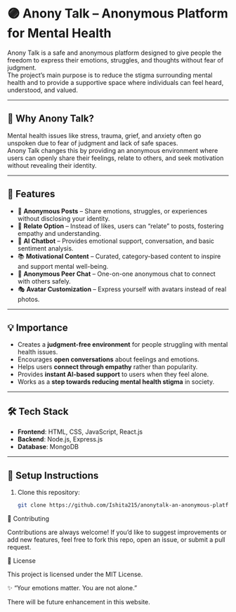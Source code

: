 # 🟣 Anony Talk – Anonymous Platform for Mental Health

Anony Talk is a safe and anonymous platform designed to give people the freedom to express their emotions, struggles, and thoughts without fear of judgment.  
The project’s main purpose is to reduce the stigma surrounding mental health and to provide a supportive space where individuals can feel heard, understood, and valued.

---

## 🌟 Why Anony Talk?
Mental health issues like stress, trauma, grief, and anxiety often go unspoken due to fear of judgment and lack of safe spaces.  
Anony Talk changes this by providing an anonymous environment where users can openly share their feelings, relate to others, and seek motivation without revealing their identity.

---

## 🚀 Features
- 📝 **Anonymous Posts** – Share emotions, struggles, or experiences without disclosing your identity.  
- 🤝 **Relate Option** – Instead of likes, users can “relate” to posts, fostering empathy and understanding.  
- 🤖 **AI Chatbot** – Provides emotional support, conversation, and basic sentiment analysis.  
- 📚 **Motivational Content** – Curated, category-based content to inspire and support mental well-being.  
- 💬 **Anonymous Peer Chat** – One-on-one anonymous chat to connect with others safely.  
- 🎭 **Avatar Customization** – Express yourself with avatars instead of real photos.  

---

## 💡 Importance
- Creates a **judgment-free environment** for people struggling with mental health issues.  
- Encourages **open conversations** about feelings and emotions.  
- Helps users **connect through empathy** rather than popularity.  
- Provides **instant AI-based support** to users when they feel alone.  
- Works as a **step towards reducing mental health stigma** in society.  

---

## 🛠️ Tech Stack
- **Frontend**: HTML, CSS, JavaScript, React.js  
- **Backend**: Node.js, Express.js  
- **Database**: MongoDB  

---

## 📂 Setup Instructions
1. Clone this repository:  
   ```bash
   git clone https://github.com/Ishita215/anonytalk-an-anonymous-platform-for-mental-health.git

🤝 Contributing

Contributions are always welcome!
If you’d like to suggest improvements or add new features, feel free to fork this repo, open an issue, or submit a pull request.

📜 License

This project is licensed under the MIT License.

✨ “Your emotions matter. You are not alone.”

There will be future enhancement in this website.


